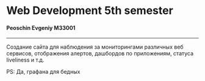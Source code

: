 # Web Development 5th semester
#### Peoschin Evgeniy M33001
___

Создание сайта для наблюдения за мониторингами различных веб сервисов,
отображения алертов, дашбордов по приложениям, статуса liveliness и т.д.

PS: Да, графана для бедных